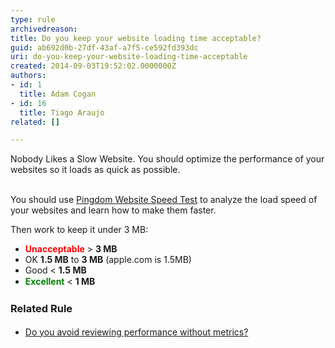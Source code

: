 ```yaml
---
type: rule
archivedreason: 
title: Do you keep your website loading time acceptable?
guid: ab692d0b-27df-43af-a7f5-ce592fd393dc
uri: do-you-keep-your-website-loading-time-acceptable
created: 2014-09-03T19:52:02.0000000Z
authors:
- id: 1
  title: Adam Cogan
- id: 16
  title: Tiago Araujo
related: []

---
```



Nobody Likes a Slow Website. You should optimize the performance of your websites so it loads as quick as possible.
<br><excerpt class='endintro'></excerpt><br>
<p>You should use 
   <a href="http&#58;//tools.pingdom.com/fpt/" target="_blank">Pingdom Website Speed Test​​​</a> to analyze the load speed of your websites and learn how to make them faster.</p><p>Then work to k​eep it under 3 MB&#58;</p><div><ul><li> 
         <span style="line-height&#58;20px;"></span>
         <span style="color&#58;#ff0000;">
            <b>Unacceptable</b></span> &gt; 
         <b>3 MB​​</b></li><li>OK&#160;<b>1.5 MB</b> to 
         <b>3 MB</b>&#160;(apple.com is 1.5MB)</li><li>Good&#160;&lt; 
         <b>1.5 MB​</b></li><li> 
         <span style="color&#58;#008000;">
            <strong style="color&#58;#008000;">
               <span style="color&#58;#008000;">Excellent</span></strong></span> &lt; 
         <b>1 MB</b><span style="line-height&#58;20px;"><br></span></li></ul><div><h3 class="ssw15-rteElement-H3">Related Rule​</h3><ul><li>
            <span style="line-height&#58;1.6;">​<a href="/do-you-avoid-reviewing-performance-without-metrics">Do you avoid reviewing performa​​nce without metrics?​</a></span></li></ul>
      <span style="line-height&#58;21px;"><b><br></b></span></div></div>


